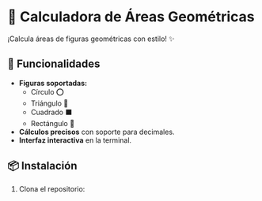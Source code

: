 # 📐 Calculadora de Áreas Geométricas

¡Calcula áreas de figuras geométricas con estilo! ✨

## 🚀 **Funcionalidades**
- **Figuras soportadas:**
  - Círculo ⭕
  - Triángulo 🔺
  - Cuadrado ⬛
  - Rectángulo 📏
- **Cálculos precisos** con soporte para decimales.
- **Interfaz interactiva** en la terminal.

## 📦 **Instalación**
1. Clona el repositorio: